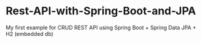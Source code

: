 # Rest-API-with-Spring-Boot-and-JPA
My first example for CRUD REST API using Spring Boot + Spring Data JPA + H2 (embedded db)
